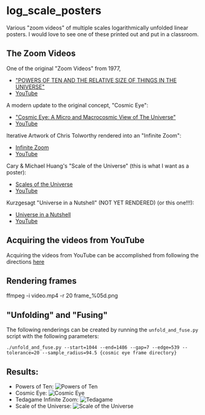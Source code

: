 # log_scale_posters
Various "zoom videos" of multiple scales logarithmically unfolded linear posters. I would love to see one of these printed out and put in a classroom.


## The Zoom Videos
One of the original "Zoom Videos" from 1977,

* ["POWERS OF TEN AND THE RELATIVE SIZE OF THINGS IN THE UNIVERSE"](https://www.eamesoffice.com/the-work/powers-of-ten/)
* [YouTube](https://www.youtube.com/watch?v=0fKBhvDjuy0)

A modern update to the original concept, "Cosmic Eye":

* ["Cosmic Eye: A Micro and Macrocosmic View of The Universe"](https://www.rickhanson.net/cosmic-eye-micro-macrocosmic-view-universe/)
* [YouTube](https://www.youtube.com/watch?v=Kpr-bnJ_K78)

Iterative Artwork of Chris Tolworthy rendered into an "Infinite Zoom":

* [Infinite Zoom](http://www.tedagame.com/zoomvideo/)
* [YouTube](https://www.youtube.com/watch?v=0vnA_KIojLg)

Cary & Michael Huang's "Scale of the Universe" (this is what I want as a poster):

* [Scales of the Universe](https://htwins.net/scale2/)
* [YouTube](https://www.youtube.com/watch?v=6XHa6EDCBzo)

Kurzgesagt "Universe in a Nutshell" (NOT YET RENDERED) (or this one!!!):

* [Universe in a Nutshell](https://shop-us.kurzgesagt.org/products/universe-in-a-nutshell-app)
* [YouTube](https://www.youtube.com/watch?v=2zNxDQNTe2A)

## Acquiring the videos from YouTube
Acquiring the videos from YouTube can be accomplished from following the directions [here](https://www.lifewire.com/convert-youtube-videos-to-mp4-with-vlc-media-player-2438324)

## Rendering frames

ffmpeg -i video.mp4 -r 20 frame_%05d.png

## "Unfolding" and "Fusing"
 
The following renderings can be created by running the `unfold_and_fuse.py` script with the following parameters:

`./unfold_and_fuse.py --start=1044 --end=1486 --gap=7 --edge=539 --tolerance=20 --sample_radius=94.5 {cosmic eye frame directory}`

## Results:
* Powers of Ten:
![Powers of Ten](./result_imgs/PowersOfTen.png)
* Cosmic Eye:
![Cosmic Eye](./result_imgs/CosmicEye.png)
* Tedagame Infinite Zoom:
![Tedagame](./result_imgs/TedAGame.Infinite.Zoom.png)
* Scale of the Universe:
![Scale of the Universe](./result_imgs/ScaleOfTheUniverse.png)
